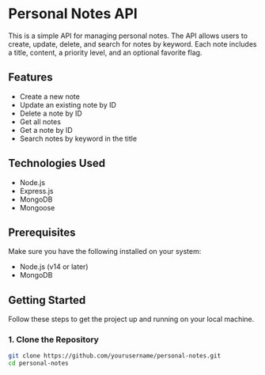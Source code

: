 # Personal Notes API

This is a simple API for managing personal notes. The API allows users to create, update, delete, and search for notes by keyword. Each note includes a title, content, a priority level, and an optional favorite flag.

## Features

- Create a new note
- Update an existing note by ID
- Delete a note by ID
- Get all notes
- Get a note by ID
- Search notes by keyword in the title

## Technologies Used

- Node.js
- Express.js
- MongoDB
- Mongoose

## Prerequisites

Make sure you have the following installed on your system:

- Node.js (v14 or later)
- MongoDB

## Getting Started

Follow these steps to get the project up and running on your local machine.

### 1. Clone the Repository

```bash
git clone https://github.com/yourusername/personal-notes.git
cd personal-notes  
